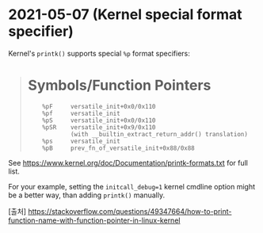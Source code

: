 # 2021-05-07 (Kernel special format specifier)

Kernel's `printk()` supports special `%p` format specifiers:

> # Symbols/Function Pointers
>
> ```
>     %pF     versatile_init+0x0/0x110
>     %pf     versatile_init
>     %pS     versatile_init+0x0/0x110
>     %pSR    versatile_init+0x9/0x110
>             (with __builtin_extract_return_addr() translation)
>     %ps     versatile_init
>     %pB     prev_fn_of_versatile_init+0x88/0x88
> ```

See https://www.kernel.org/doc/Documentation/printk-formats.txt for full list.

For your example, setting the `initcall_debug=1` kernel cmdline option might be a better way, than adding `printk()` manually.

[출처] https://stackoverflow.com/questions/49347664/how-to-print-function-name-with-function-pointer-in-linux-kernel